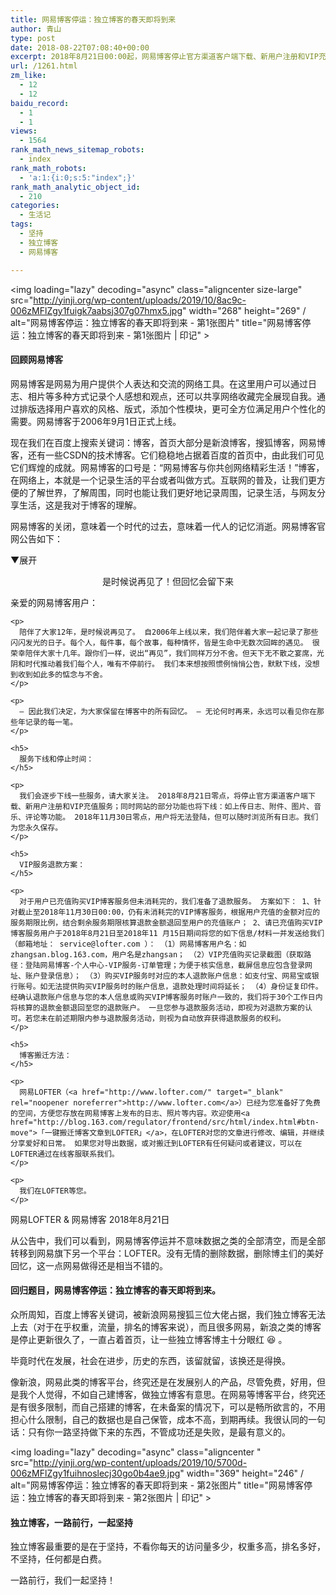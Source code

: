 ```yaml
---
title: 网易博客停运：独立博客的春天即将到来
author: 青山
type: post
date: 2018-08-22T07:08:40+00:00
excerpt: 2018年8月21日00:00起，网易博客停止官方渠道客户端下载、新用户注册和VIP充值服务，关闭网站部分功能。2018年11月30日00:00起，正式停止网易博客网站运营，关闭服务器，此后用户将无法登陆网站。又一个博客平台的关闭，意味着又一个时代的记忆将被封存。曾经的博客大巴（Blogbus），到现在的网易博客，之后的新浪博客，搜狐博客，又能走多远呢？
url: /1261.html
zm_like:
  - 12
  - 12
baidu_record:
  - 1
  - 1
views:
  - 1564
rank_math_news_sitemap_robots:
  - index
rank_math_robots:
  - 'a:1:{i:0;s:5:"index";}'
rank_math_analytic_object_id:
  - 210
categories:
  - 生活记
tags:
  - 坚持
  - 独立博客
  - 网易博客

---
```

<img loading="lazy" decoding="async" class="aligncenter size-large" src="http://yinji.org/wp-content/uploads/2019/10/8ac9c-006zMFlZgy1fuigk7aabsj307g07hmx5.jpg" width="268" height="269" / alt="网易博客停运：独立博客的春天即将到来 - 第1张图片" title="网易博客停运：独立博客的春天即将到来 - 第1张图片 | 印记" >

#### 回顾网易博客

网易博客是网易为用户提供个人表达和交流的网络工具。在这里用户可以通过日志、相片等多种方式记录个人感想和观点，还可以共享网络收藏完全展现自我。通过排版选择用户喜欢的风格、版式，添加个性模块，更可全方位满足用户个性化的需要。网易博客于2006年9月1日正式上线。

现在我们在百度上搜索关键词：博客，首页大部分是新浪博客，搜狐博客，网易博客，还有一些CSDN的技术博客。它们稳稳地占据着百度的首页中，由此我们可见它们辉煌的成就。网易博客的口号是：“网易博客与你共创网络精彩生活！”博客，在网络上，本就是一个记录生活的平台或者叫做方式。互联网的普及，让我们更方便的了解世界，了解周围，同时也能让我们更好地记录周围，记录生活，与网友分享生活，这是我对于博客的理解。

网易博客的关闭，意味着一个时代的过去，意味着一代人的记忆消逝。网易博客官网公告如下：

<span class="showmore" title="文字折叠，点击展开/折叠"><span>▼展开</span></span>

<div class="section-content">
  <p style="text-align: center;">
    是时候说再见了！但回忆会留下来
  </p>
  
  <div class="txt">
    <p>
      亲爱的网易博客用户：
    </p>
    
    <p>
      陪伴了大家12年，是时候说再见了。 自2006年上线以来，我们陪伴着大家一起记录了那些闪闪发光的日子。每个人，每件事，每个故事，每种情怀，皆是生命中无数次回眸的遇见。 很荣幸陪伴大家十几年。跟你们一样，说出“再见”，我们同样万分不舍。但天下无不散之宴席，光阴和时代推动着我们每个人，唯有不停前行。 我们本来想按照惯例悄悄公告，默默下线，没想到收到如此多的惦念与不舍。
    </p>
    
    <p>
      — 因此我们决定，为大家保留在博客中的所有回忆。 — 无论何时再来，永远可以看见你在那些年记录的每一笔。
    </p>
    
    <h5>
      服务下线和停止时间：
    </h5>
    
    <p>
      我们会逐步下线一些服务，请大家关注。 2018年8月21日零点，将停止官方渠道客户端下载、新用户注册和VIP充值服务；同时网站的部分功能也将下线：如上传日志、附件、图片、音乐、评论等功能。 2018年11月30日零点，用户将无法登陆，但可以随时浏览所有日志。我们为您永久保存。
    </p>
    
    <h5>
      VIP服务退款方案：
    </h5>
    
    <p>
      对于用户已充值购买VIP博客服务但未消耗完的，我们准备了退款服务。 方案如下： 1、针对截止至2018年11月30日00:00，仍有未消耗完的VIP博客服务，根据用户充值的金额对应的服务期限比例，结合剩余服务期限核算退款金额退回至用户的充值账户； 2、请已充值购买VIP博客服务用户于2018年8月21日至2018年11 月15日期间将您的如下信息/材料一并发送给我们（邮箱地址： service@lofter.com ）： （1）网易博客用户名：如zhangsan.blog.163.com，用户名是zhangsan； （2）VIP充值购买记录截图（获取路径：登陆网易博客-个人中心-VIP服务-订单管理；为便于核实信息，截屏信息应包含登录网址、账户登录信息）； （3）购买VIP服务时对应的本人退款账户信息：如支付宝、网易宝或银行账号。如无法提供购买VIP服务时的账户信息，退款处理时间将延长； （4）身份证复印件。 经确认退款账户信息与您的本人信息或购买VIP博客服务时账户一致的，我们将于30个工作日内将核算的退款金额退回至您的退款账户。 一旦您参与退款服务活动，即视为对退款方案的认可。若您未在前述期限内参与退款服务活动，则视为自动放弃获得退款服务的权利。
    </p>
    
    <h5>
      博客搬迁方法：
    </h5>
    
    <p>
      网易LOFTER（<a href="http://www.lofter.com/" target="_blank" rel="noopener noreferrer">http://www.lofter.com</a>）已经为您准备好了免费的空间，方便您存放在网易博客上发布的日志、照片等内容。欢迎使用<a href="http://blog.163.com/regulator/frontend/src/html/index.html#btn-move">「一键搬迁博客文章到LOFTER」</a>，在LOFTER对您的文章进行修改、编辑，并继续分享爱好和日常。 如果您对导出数据，或对搬迁到LOFTER有任何疑问或者建议，可以在LOFTER通过在线客服联系我们。
    </p>
    
    <p>
      我们在LOFTER等您。
    </p>
  </div>
  
  <div class="sign">
    网易LOFTER & 网易博客 2018年8月21日
  </div>
</div>

从公告中，我们可以看到，网易博客停运并不意味数据之类的全部清空，而是全部转移到网易旗下另一个平台：LOFTER。没有无情的删除数据，删除博主们的美好回忆，这一点网易做得还是相当不错的。

#### 回归题目，网易博客停运：独立博客的春天即将到来。

众所周知，百度上博客关键词，被新浪网易搜狐三位大佬占据，我们独立博客无法上去（对于在乎权重，流量，排名的博客来说），而且很多网易，新浪之类的博客是停止更新很久了，一直占着首页，让一些独立博客博主十分眼红 😆 。

毕竟时代在发展，社会在进步，历史的东西，该留就留，该换还是得换。

像新浪，网易此类的博客平台，终究还是在发展别人的产品，尽管免费，好用，但是我个人觉得，不如自己建博客，做独立博客有意思。在网易等博客平台，终究还是有很多限制，而自己搭建的博客，在未备案的情况下，可以是畅所欲言的，不用担心什么限制，自己的数据也是自己保管，成本不高，到期再续。我很认同的一句话：只有你一路坚持做下来的东西，不管成功还是失败，是最有意义的。

<img loading="lazy" decoding="async" class="aligncenter " src="http://yinji.org/wp-content/uploads/2019/10/5700d-006zMFlZgy1fuihnoslecj30go0b4ae9.jpg" width="369" height="246" / alt="网易博客停运：独立博客的春天即将到来 - 第2张图片" title="网易博客停运：独立博客的春天即将到来 - 第2张图片 | 印记" >

#### 独立博客，一路前行，一起坚持

独立博客最重要的是在于坚持，不看你每天的访问量多少，权重多高，排名多好，不坚持，任何都是白费。

一路前行，我们一起坚持！